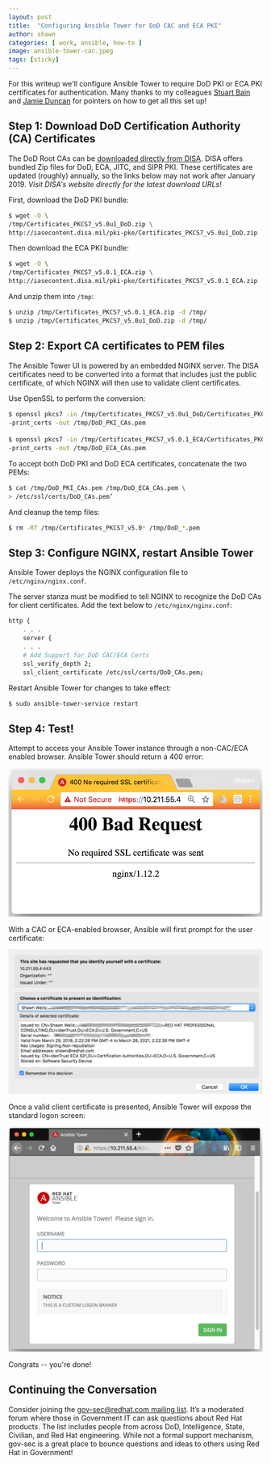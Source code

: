 ```yaml
---
layout: post
title:  "Configuring Ansible Tower for DoD CAC and ECA PKI"
author: shawn
categories: [ work, ansible, how-to ]
image: ansible-tower-cac.jpeg
tags: [sticky]
---
```


For this writeup we'll configure Ansible Tower to require DoD PKI or ECA PKI certificates for authentication. Many thanks to my colleagues [Stuart Bain](https://www.linkedin.com/in/stbain/) and [Jamie Duncan](https://www.linkedin.com/in/jamieeduncan/) for pointers on how to get all this set up!


## Step 1: Download DoD Certification Authority (CA) Certificates
The DoD Root CAs can be [downloaded directly from DISA](). DISA offers bundled Zip files for DoD, ECA, JITC, and SIPR PKI. These certificates are updated (roughly) annually, so the links below may not work after January 2019. *Visit DISA's website directly for the latest download URLs!*

First, download the DoD PKI bundle:

`````bash
$ wget -O \
/tmp/Certificates_PKCS7_v5.0u1_DoD.zip \
http://iasecontent.disa.mil/pki-pke/Certificates_PKCS7_v5.0u1_DoD.zip
`````

Then download the ECA PKI bundle:
`````bash
$ wget -O \
/tmp/Certificates_PKCS7_v5.0.1_ECA.zip \
http://iasecontent.disa.mil/pki-pke/Certificates_PKCS7_v5.0.1_ECA.zip
`````

And unzip them into ``/tmp``:
`````bash
$ unzip /tmp/Certificates_PKCS7_v5.0.1_ECA.zip -d /tmp/
$ unzip /tmp/Certificates_PKCS7_v5.0u1_DoD.zip -d /tmp/
`````

## Step 2: Export CA certificates to PEM files
The Ansible Tower UI is powered by an embedded NGINX server. The DISA certificates need to be converted into a format that includes just the public certificate, of which NGINX will then use to validate client certificates.

Use OpenSSL to perform the conversion:
`````bash
$ openssl pkcs7 -in /tmp/Certificates_PKCS7_v5.0u1_DoD/Certificates_PKCS7_v5.0u1_DoD.pem.p7b \
-print_certs -out /tmp/DoD_PKI_CAs.pem

$ openssl pkcs7 -in /tmp/Certificates_PKCS7_v5.0.1_ECA/Certificates_PKCS7_v5.0.1_ECA.pem.p7b \
-print_certs -out /tmp/DoD_ECA_CAs.pem
`````

To accept both DoD PKI and DoD ECA certificates, concatenate the two PEMs:
`````bash
$ cat /tmp/DoD_PKI_CAs.pem /tmp/DoD_ECA_CAs.pem \
> /etc/ssl/certs/DoD_CAs.pem’
`````

And cleanup the temp files:
`````bash
$ rm -Rf /tmp/Certificates_PKCS7_v5.0* /tmp/DoD_*.pem
`````

## Step 3: Configure NGINX, restart Ansible Tower
Ansible Tower deploys the NGINX configuration file to ``/etc/nginx/nginx.conf``.

The server stanza must be modified to tell NGINX to recognize the DoD CAs for client certificates. Add the text below to ``/etc/nginx/nginx.conf``:

`````bash
http {
    . . .
    server {
    . . .
    # Add Support for DoD CAC/ECA Certs
    ssl_verify_depth 2;
    ssl_client_certificate /etc/ssl/certs/DoD_CAs.pem;
`````

Restart Ansible Tower for changes to take effect:
`````bash
$ sudo ansible-tower-service restart
`````

## Step 4: Test!
Attempt to access your Ansible Tower instance through a non-CAC/ECA enabled browser. Ansible Tower should return a 400 error:

![image](/assets/images/ansible-tower-cac-error.png)


With a CAC or ECA-enabled browser, Ansible will first prompt for the user certificate:

![image](/assets/images/ansible-tower-user-certificate.png)

Once a valid client certificate is presented, Ansible Tower will expose the standard logon screen:

![image](/assets/images/ansible-tower-logon-screen.png)

Congrats -- you're done!

## Continuing the Conversation
Consider joining the [gov-sec@redhat.com mailing list](https://www.redhat.com/mailman/listinfo/gov-sec). It’s a moderated forum where those in Government IT can ask questions about Red Hat products. The list includes people from across DoD, Intelligence, State, Civilian, and Red Hat engineering. While not a formal support mechanism, gov-sec is a great place to bounce questions and ideas to others using Red Hat in Government!
